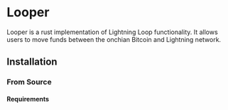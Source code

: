 # Looper

Looper is a rust implementation of Lightning Loop functionality. It allows users to move funds between the onchian Bitcoin and Lightning network.


## Installation

### From Source

#### Requirements
